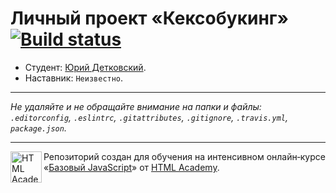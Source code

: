 # Личный проект «Кексобукинг» [![Build status][travis-image]][travis-url]

* Студент: [Юрий Детковский](https://up.htmlacademy.ru/javascript/9/user/210992).
* Наставник: `Неизвестно`.

---

_Не удаляйте и не обращайте внимание на папки и файлы:_<br>
_`.editorconfig`, `.eslintrc`, `.gitattributes`, `.gitignore`, `.travis.yml`, `package.json`._

---

<a href="https://htmlacademy.ru/intensive/javascript"><img align="left" width="50" height="50" title="HTML Academy" src="https://up.htmlacademy.ru/static/img/intensive/javascript/logo-for-github.svg"></a>

Репозиторий создан для обучения на интенсивном онлайн‑курсе «[Базовый JavaScript](https://htmlacademy.ru/intensive/javascript)» от [HTML Academy](https://htmlacademy.ru).

[travis-image]: https://travis-ci.org/htmlacademy-javascript/210992-keksobooking.svg?branch=master
[travis-url]: https://travis-ci.org/htmlacademy-javascript/210992-keksobooking
